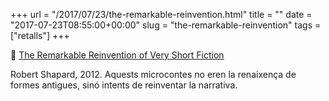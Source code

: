+++
url = "/2017/07/23/the-remarkable-reinvention.html"
title = ""
date = "2017-07-23T08:55:00+00:00"
slug = "the-remarkable-reinvention"
tags = ["retalls"]
+++

📎 [The Remarkable Reinvention of Very Short Fiction](https://www.worldliteraturetoday.org/2012/september/remarkable-reinvention-very-short-fiction-robert-shapard)

Robert Shapard, 2012. Aquests microcontes no eren la renaixença de formes antigues, sinó intents de reinventar la narrativa.

